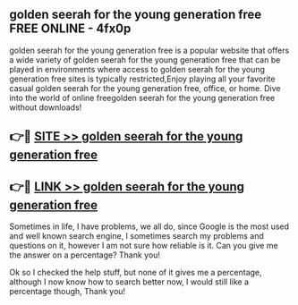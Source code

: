 ## golden seerah for the young generation free FREE ONLINE - 4fx0p

golden seerah for the young generation free is a popular website that offers a wide variety of golden seerah for the young generation free that can be played in environments where access to golden seerah for the young generation free sites is typically restricted,Enjoy playing all your favorite casual golden seerah for the young generation free, office, or home. Dive into the world of online freegolden seerah for the young generation free without downloads!

## 👉🔴 [SITE >> golden seerah for the young generation free](http://news.freeplayer.one?title=golden_seerah_for_the_young_generation_free&ref=FRRE)

## 👉🔴 [LINK >> golden seerah for the young generation free](http://news.freeplayer.one?title=golden_seerah_for_the_young_generation_free&ref=FREE)

Sometimes in life, I have problems, we all do, since Google is the most used and well known search engine, I sometimes search my problems and questions on it, however I am not sure how reliable is it. Can you give me the answer on a percentage? Thank you!

Ok so I checked the help stuff, but none of it gives me a percentage, although I now know how to search better now, I would still like a percentage though, Thank you!